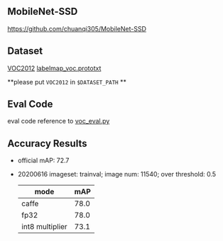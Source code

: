 ## MobileNet-SSD

<https://github.com/chuanqi305/MobileNet-SSD>

## Dataset

[VOC2012](http://pjreddie.com/media/files/VOCtrainval_11-May-2012.tar)
[labelmap_voc.prototxt](https://github.com/sfzhang15/RefineDet/blob/master/data/VOC0712/labelmap_voc.prototxt)

**please put `VOC2012` in `$DATASET_PATH` **

## Eval Code

eval code reference to [voc_eval.py](https://github.com/rbgirshick/py-faster-rcnn/blob/master/lib/datasets/voc_eval.py)

## Accuracy Results

* official mAP: 72.7

- 20200616
  imageset: trainval; image num: 11540; over threshold: 0.5

  | mode            | mAP  |
  | --------------- | ---- |
  | caffe           | 78.0 |
  | fp32            | 78.0 |
  | int8 multiplier | 73.1 |
